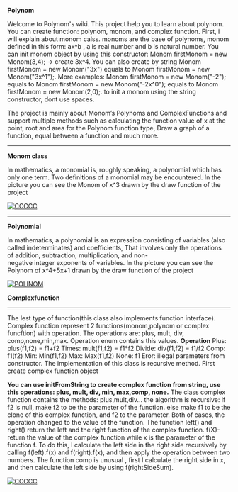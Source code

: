 **Polynom**

Welcome to Polynom's wiki. This project help you to learn about polynom. You can create function: 
polynom, monom, and complex function. First, i will explain about monom calss. 
monoms are the base of polynoms, monom defined in this form: ax^b , a is real number and b is natural number. 
You can init monom object by using this constructor: Monom firstMonom = new Monom(3,4); -> create 3x^4. You can also create by string Monom firstMonom = new Monom("3x") equals to Monom firstMonom = new Monom("3x^1");.
More examples: Monom firstMonom = new Monom("-2"); equals to Monom firstMonom = new Monom("-2x^0"); equals to Monom firstMonom = new Monom(2,0);. 
to init a monom using the string constructor, dont use spaces.

The project is mainly about Monom’s Polynoms and ComplexFunctions and support multiple methods such as 
calculating the function value of x at the point, 
root and area for the Polynom function type, 
Draw a graph of a function,
equal between a function and much more.

***
**Monom class**


In mathematics, a monomial is, roughly speaking, a polynomial which has only one term. 
Two definitions of a monomial may be encountered.
In the picture you can see the Monom of x^3 drawn by the draw function of the project 


<a href="http://www.siz.co.il/"><img src="http://up419.siz.co.il/up1/g4zqwdtyzgzz.png" border="0" alt="CCCCC" /></a>

***
**Polynomial**


In mathematics, a polynomial is an expression consisting of variables (also called indeterminates) and coefficients, 
That involves only the operations of addition, subtraction, multiplication, and non-negative integer exponents of variables. 
In the picture you can see the Polynom of x^4+5x+1 drawn by the draw function of the project 


<a href="http://www.siz.co.il/"><img src="http://up419.siz.co.il/up1/inc2xmjjhtgm.png" border="0" alt="POLINOM" /></a>


**Complexfunction**
***

The lest type of function(this class also implements function interface). Complex function represent 2 functions(monom,polynom or complex funcftion) with operation. The operations are: plus, mult, div, comp,none,min,max.
Operation enum contains this values. 
**Operation**
Plus: plus(f1,f2) = f1+f2
Times: mult(f1,f2) = f1*f2
Divide: div(f1,f2) = f1/f2
Comp: f1(f2)
Min: Min(f1,f2)
Max: Max(f1,f2)
None: f1
Eror: illegal parameters from constructor.
The implementation of this class is recursive method. First create complex function object

**You can use initFromString to create complex function from string, use this operations: plus, mult, div, min, max,comp, none.**
The class complex function contains the methods: plus,mult,div... the algorithm is recursive:
if f2 is null, make f2 to be the parameter of the function.
else make f1 to be the clone of this complex function, and f2 to the parameter. 
Both of cases, the operation changed to the value of the function.
The function left() and right() return the left and the right function of the complex function.
f(X)- return the value of the complex function while x is the parameter of the function f. To do this, I calculate the left side in the right side recursively by calling f(left).f(x) and f(right).f(x), and then apply the operation between two numbers. The function comp is unusual , first I calculate the right side in x, and then calculate the left side by using f(rightSideSum).

<a href="http://www.siz.co.il/"><img src="http://up419.siz.co.il/up1/g4zqwdtyzgzz.png" border="0" alt="CCCCC" /></a>

